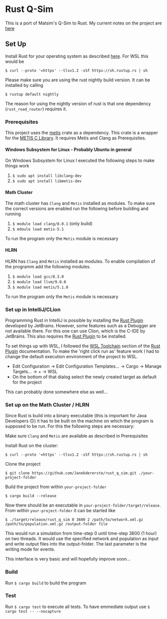 # Rust Q-Sim

This is a port of Matsim's Q-Sim to Rust. My current notes on the project
are [here](https://docs.google.com/document/d/1DkrSJ7KnKXfy2qg8wWyE7c9OPqOUB63px6wmkwuIS9M/edit?usp=sharing)

## Set Up

Install Rust for your operating system as described [here](https://www.rust-lang.org/tools/install). For WSL this would
be

```
$ curl --proto '=https' --tlsv1.2 -sSf https://sh.rustup.rs | sh
```

Please make sure you are using the rust nightly build version. It can be installed by calling

```
$ rustup default nightly
```

The reason for using the nightly version of rust is that one dependency (`rust_road_router`) requires it.

### Prerequisites

This project uses the [metis](https://crates.io/crates/metis) crate as a dependency.
This crate is a wrapper for the [METIS C Library](https://github.com/KarypisLab/METIS).
It requires Metis and Clang as Prerequisites.

#### Windows Subsystem for Linux - Probably Ubuntu in general

On Windows Subsystem for Linux I executed the following steps to make
things work

1. `$ sudo apt install libclang-dev`
2. `$ sudo apt install libmetis-dev`

#### Math Cluster

The math cluster has `Clang` and `Metis` installed as modules. To make sure the correct versions are enabled run
the following before building and running

1. `$ module load clang/8.0.1` (only build)
2. `$ mdoule load metis-5.1`

To run the program only the `Metis` module is necessary

#### HLRN

HLRN has `Clang` and `Metis` installed as modules. To enable compilation of the programm add the
following modules.

1. `$ module load gcc/8.3.0`
2. `$ module load llvm/9.0.0`
3. `$ module load metis/5.1.0`

To run the program only the `Metis` module is necessary

### Set up in IntelliJ/CLion

Programming Rust in IntelliJ is possible by installing
the [Rust Plugin](https://plugins.jetbrains.com/plugin/8182-rust/docs) developed by JetBrains. However, some features
such as a Debugger are not available there. For this one can use Clion, which is the C-IDE by JetBrains. This also
requires the [Rust Plugin](https://plugins.jetbrains.com/plugin/8182-rust/docs) to be installed.

To set things up with WSL, I followed
the [WSL Toolchain](https://plugins.jetbrains.com/plugin/8182-rust/docs/rust-project-settings.html#wsl-toolchain)
section of the [Rust Plugin](https://plugins.jetbrains.com/plugin/8182-rust/docs) documentation. To make the 'right
click run as'
feature work I had to change the default execution environment of the project to WSL.

- Edit Configuration -> Edit Configuration Templates... ->
  Cargo -> Manage Targets... -> + -> WSL
- On the bottom of that dialog select the newly created target as default for the project

This can probably done somewhere else as well...

### Set up on the Math Cluster / HLRN

Since Rust is build into a binary executable (this is important for Java Developers 🙃) it has to be built on the
machine on which the program is supposed to be run. For this the following steps are necessary:

Make sure `Clang` and `Metis` are available as described in Prerequisites

Install Rust on the cluster:

```
$ curl --proto '=https' --tlsv1.2 -sSf https://sh.rustup.rs | sh
```

Clone the project

```
$ git clone https://github.com/Janekdererste/rust_q_sim.git ./your-project-folder
```

Build the project from within `your-project-folder`

```
$ cargo build --release
```

Now there should be an executable in `your-project-folder/target/release`. From within `your-project-folder` it can
be started like

```
$ ./target/release/rust_q_sim 0 3600 2 /path/to/network.xml.gz /path/to/population.xml.gz /output-folder file
```

This would run a simulation from time-step 0 until time-step 3600 (1 hour) on two threads. It would use the
specified network and population as input and write output files into the output-folder. The last parameter is
the writing mode for events.

This interface is very basic and will hopefully improve soon...

### Build

Run `$ cargo build` to build the program

### Test

Run `$ cargo test` to execute all tests. To have emmediate output use `$ cargo test -- --nocapture`
